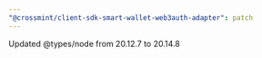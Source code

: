 ```yaml
---
"@crossmint/client-sdk-smart-wallet-web3auth-adapter": patch
---
```


Updated @types/node from 20.12.7 to 20.14.8
